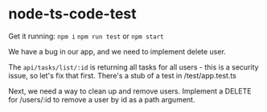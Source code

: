 # node-ts-code-test

Get it running:
`npm i`
`npm run test` or `npm start`

We have a bug in our app, and we need to implement delete user.

The `api/tasks/list/:id` is returning all tasks for all users - this is a security issue, so let's fix that first. There's a stub of a test in /test/app.test.ts

Next, we need a way to clean up and remove users. Implement a DELETE for /users/:id to remove a user by id as a path argument.
